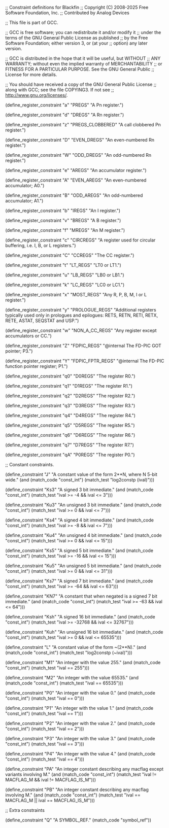 ;; Constraint definitions for Blackfin
;; Copyright (C) 2008-2025 Free Software Foundation, Inc.
;; Contributed by Analog Devices

;; This file is part of GCC.

;; GCC is free software; you can redistribute it and/or modify it
;; under the terms of the GNU General Public License as published
;; by the Free Software Foundation; either version 3, or (at your
;; option) any later version.

;; GCC is distributed in the hope that it will be useful, but WITHOUT
;; ANY WARRANTY; without even the implied warranty of MERCHANTABILITY
;; or FITNESS FOR A PARTICULAR PURPOSE.  See the GNU General Public
;; License for more details.

;; You should have received a copy of the GNU General Public License
;; along with GCC; see the file COPYING3.  If not see
;; <http://www.gnu.org/licenses/>.

(define_register_constraint "a" "PREGS"
  "A Pn register.")

(define_register_constraint "d" "DREGS"
  "A Rn register.")

(define_register_constraint "z" "PREGS_CLOBBERED"
  "A call clobbered Pn register.")

(define_register_constraint "D" "EVEN_DREGS"
  "An even-numbered Rn register.")

(define_register_constraint "W" "ODD_DREGS"
  "An odd-numbered Rn register.")

(define_register_constraint "e" "AREGS"
  "An accumulator register.")

(define_register_constraint "A" "EVEN_AREGS"
  "An even-numbered accumulator; A0.")

(define_register_constraint "B" "ODD_AREGS"
  "An odd-numbered accumulator; A1.")

(define_register_constraint "b" "IREGS"
  "An I register.")

(define_register_constraint "v" "BREGS"
  "A B register.")

(define_register_constraint "f" "MREGS"
  "An M register.")

(define_register_constraint "c" "CIRCREGS"
  "A register used for circular buffering, i.e. I, B, or L registers.")

(define_register_constraint "C" "CCREGS"
  "The CC register.")

(define_register_constraint "t" "LT_REGS"
  "LT0 or LT1.")

(define_register_constraint "u" "LB_REGS"
  "LB0 or LB1.")

(define_register_constraint "k" "LC_REGS"
  "LC0 or LC1.")

(define_register_constraint "x" "MOST_REGS"
  "Any R, P, B, M, I or L register.")

(define_register_constraint "y" "PROLOGUE_REGS"
  "Additional registers typically used only in prologues and epilogues:
   RETS, RETN, RETI, RETX, RETE, ASTAT, SEQSTAT and USP.")

(define_register_constraint "w" "NON_A_CC_REGS"
  "Any register except accumulators or CC.")

(define_register_constraint "Z" "FDPIC_REGS"
  "@internal The FD-PIC GOT pointer; P3.")

(define_register_constraint "Y" "FDPIC_FPTR_REGS"
  "@internal The FD-PIC function pointer register; P1.")

(define_register_constraint "q0" "D0REGS"
  "The register R0.")

(define_register_constraint "q1" "D1REGS"
  "The register R1.")

(define_register_constraint "q2" "D2REGS"
  "The register R2.")

(define_register_constraint "q3" "D3REGS"
  "The register R3.")

(define_register_constraint "q4" "D4REGS"
  "The register R4.")

(define_register_constraint "q5" "D5REGS"
  "The register R5.")

(define_register_constraint "q6" "D6REGS"
  "The register R6.")

(define_register_constraint "q7" "D7REGS"
  "The register R7.")

(define_register_constraint "qA" "P0REGS"
  "The register P0.")

;; Constant constraints.

(define_constraint "J"
  "A constant value of the form 2**N, where N 5-bit wide."
  (and (match_code "const_int")
       (match_test "log2constp (ival)")))

(define_constraint "Ks3"
  "A signed 3 bit immediate."
  (and (match_code "const_int")
       (match_test "ival >= -4 && ival <= 3")))

(define_constraint "Ku3"
  "An unsigned 3 bit immediate."
  (and (match_code "const_int")
       (match_test "ival >= 0 && ival <= 7")))

(define_constraint "Ks4"
  "A signed 4 bit immediate."
  (and (match_code "const_int")
       (match_test "ival >= -8 && ival <= 7")))

(define_constraint "Ku4"
  "An unsigned 4 bit immediate."
  (and (match_code "const_int")
       (match_test "ival >= 0 && ival <= 15")))

(define_constraint "Ks5"
  "A signed 5 bit immediate."
  (and (match_code "const_int")
       (match_test "ival >= -16 && ival <= 15")))

(define_constraint "Ku5"
  "An unsigned 5 bit immediate."
  (and (match_code "const_int")
       (match_test "ival >= 0 && ival <= 31")))

(define_constraint "Ks7"
  "A signed 7 bit immediate."
  (and (match_code "const_int")
       (match_test "ival >= -64 && ival <= 63")))

(define_constraint "KN7"
  "A constant that when negated is a signed 7 bit immediate."
  (and (match_code "const_int")
       (match_test "ival >= -63 && ival <= 64")))

(define_constraint "Ksh"
  "A signed 16 bit immediate."
  (and (match_code "const_int")
       (match_test "ival >= -32768 && ival <= 32767")))

(define_constraint "Kuh"
  "An unsigned 16 bit immediate."
  (and (match_code "const_int")
       (match_test "ival >= 0 && ival <= 65535")))

(define_constraint "L"
  "A constant value of the form ~(2**N)."
  (and (match_code "const_int")
       (match_test "log2constp (~ival)")))

(define_constraint "M1"
  "An integer with the value 255."
  (and (match_code "const_int")
       (match_test "ival == 255")))

(define_constraint "M2"
  "An integer with the value 65535."
  (and (match_code "const_int")
       (match_test "ival == 65535")))

(define_constraint "P0"
  "An integer with the value 0."
  (and (match_code "const_int")
       (match_test "ival == 0")))

(define_constraint "P1"
  "An integer with the value 1."
  (and (match_code "const_int")
       (match_test "ival == 1")))

(define_constraint "P2"
  "An integer with the value 2."
  (and (match_code "const_int")
       (match_test "ival == 2")))

(define_constraint "P3"
  "An integer with the value 3."
  (and (match_code "const_int")
       (match_test "ival == 3")))

(define_constraint "P4"
  "An integer with the value 4."
  (and (match_code "const_int")
       (match_test "ival == 4")))

(define_constraint "PA"
  "An integer constant describing any macflag except variants involving M."
  (and (match_code "const_int")
       (match_test "ival != MACFLAG_M && ival != MACFLAG_IS_M")))

(define_constraint "PB"
  "An integer constant describing any macflag involving M."
  (and (match_code "const_int")
       (match_test "ival == MACFLAG_M || ival == MACFLAG_IS_M")))


;; Extra constraints

(define_constraint "Q"
  "A SYMBOL_REF."
  (match_code "symbol_ref"))

